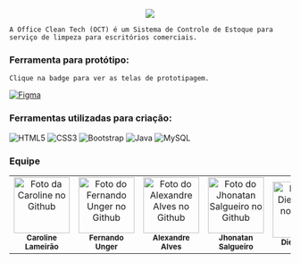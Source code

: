 <p align=center>
  <img src="https://i.ibb.co/C0Pw6cp/oct.png">
</p>


```A Office Clean Tech (OCT) é um Sistema de Controle de Estoque para serviço de limpeza para escritórios comerciais.```

### Ferramenta para protótipo:

```Clique na badge para ver as telas de prototipagem.```

[![Figma](https://img.shields.io/badge/figma-%23F24E1E.svg?style=for-the-badge&logo=figma&logoColor=white)](./design)

### Ferramentas utilizadas para criação: 

![HTML5](https://img.shields.io/badge/html5-%23E34F26.svg?style=for-the-badge&logo=html5&logoColor=white)
![CSS3](https://img.shields.io/badge/css3-%231572B6.svg?style=for-the-badge&logo=css3&logoColor=white)
![Bootstrap](https://img.shields.io/badge/bootstrap-%23563D7C.svg?style=for-the-badge&logo=bootstrap&logoColor=white)
![Java](https://img.shields.io/badge/java-%23ED8B00.svg?style=for-the-badge&logo=java&logoColor=white)
![MySQL](https://img.shields.io/badge/mysql-%2300f.svg?style=for-the-badge&logo=mysql&logoColor=white)




### Equipe 
<table>
  <tr>
    <td align="center">
      <a href="https://github.com/carolinelameirao/">
        <img src="https://avatars.githubusercontent.com/carolinelameirao" width="100px;" alt="Foto da Caroline no Github "/><br>
             </a>
        <sub>
          <b>Caroline Lameirão</b>
        </sub>
    </td>
    <td align="center">
      <a href="https://github.com/fernandounger/">
        <img src="https://avatars.githubusercontent.com/fernandounger" width="100px;" alt="Foto do Fernando Unger no Github"/><br>
          </a>
        <sub>
          <b>Fernando Unger</b>
        </sub>
    </td>
     <td align="center">
      <a href="https://github.com/AlexSenac">
        <img src="https://avatars.githubusercontent.com/AlexSenac" width="100px;" alt="Foto do Alexandre Alves no Github"/><br>
          </a>
        <sub>
          <b>Alexandre Alves</b>
        </sub>
    </td>
    <td align="center">
      <a href="https://github.com/Pedycreed">
        <img src="https://avatars.githubusercontent.com/Pedycreed" width="100px;" alt="Foto do Jhonatan Salgueiro no Github"/><br>
             </a>
        <sub>
          <b>Jhonatan Salgueiro</b>
        </sub>
    </td>
   <td align="center">
      <a href="https://github.com/uzal30">
       <img src="https://avatars.githubusercontent.com/uzal30" width="100px;" alt="Foto do Diego Uzal no Github"/><br>
        </a>
        <sub>
          <b>Diego Uzal</b>
        </sub>
    </td>
  </tr>
</table>
